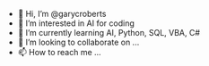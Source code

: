 - 👋 Hi, I’m @garycroberts
- 👀 I’m interested in AI for coding
- 🌱 I’m currently learning AI, Python, SQL, VBA, C#
- 💞️ I’m looking to collaborate on ...
- 📫 How to reach me ...

<!---
garycroberts/garycroberts is a ✨ special ✨ repository because its `README.md` (this file) appears on your GitHub profile.
You can click the Preview link to take a look at your changes.
--->
